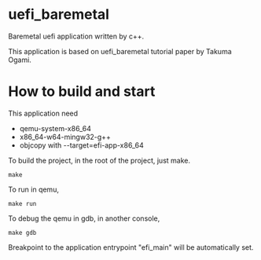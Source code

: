 # uefi_baremetal

Baremetal uefi application written by c++.

This application is based on uefi_baremetal tutorial paper by Takuma Ogami.

# How to build and start

This application need 

- qemu-system-x86_64
- x86_64-w64-mingw32-g++
- objcopy with --target=efi-app-x86_64

To build the project, in the root of the project, just make.

```
make
```

To run in qemu, 

```
make run
```


To debug the qemu in gdb, in another console, 

```
make gdb
```

Breakpoint to the application entrypoint "efi_main" will be automatically set.

